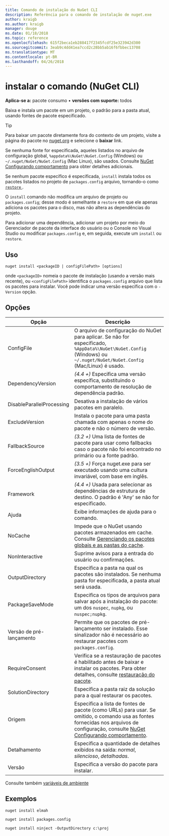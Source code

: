 ```yaml
---
title: Comando de instalação do NuGet CLI
description: Referência para o comando de instalação de nuget.exe
author: kraigb
ms.author: kraigb
manager: douge
ms.date: 01/18/2018
ms.topic: reference
ms.openlocfilehash: 615f2beca1eb288417f2345fcdf25e323942d300
ms.sourcegitcommit: 3eab9c4dd41ea7ccd2c28bb5ab16f6fbbec13708
ms.translationtype: MT
ms.contentlocale: pt-BR
ms.lasthandoff: 04/26/2018
---
```

# <a name="install-command-nuget-cli"></a>instalar o comando (NuGet CLI)

**Aplica-se a:** pacote consumo &bullet; **versões com suporte:** todos

Baixa e instala um pacote em um projeto, o padrão para a pasta atual, usando fontes de pacote especificado.

> [!Tip]
> Para baixar um pacote diretamente fora do contexto de um projeto, visite a página do pacote no [nuget.org](https://www.nuget.org) e selecione o **baixar** link.

Se nenhuma fonte for especificada, aqueles listados no arquivo de configuração global, `%appdata%\NuGet\NuGet.Config` (Windows) ou `~/.nuget/NuGet/NuGet.Config` (Mac Linux), são usados. Consulte [NuGet Configurando comportamento](../consume-packages/configuring-nuget-behavior.md) para obter detalhes adicionais.

Se nenhum pacote específico é especificada, `install` instala todos os pacotes listados no projeto de `packages.config` arquivo, tornando-o como [ `restore` ](cli-ref-restore.md).

O `install` comando não modifica um arquivo de projeto ou `packages.config`; desse modo é semelhante a `restore` em que ele apenas adiciona os pacotes para o disco, mas não altera as dependências do projeto.

Para adicionar uma dependência, adicionar um projeto por meio do Gerenciador de pacote da interface do usuário ou o Console no Visual Studio ou modificar `packages.config` e, em seguida, execute um `install` ou `restore`.

## <a name="usage"></a>Uso

```cli
nuget install <packageID | configFilePath> [options]
```

onde `<packageID>` nomeia o pacote de instalação (usando a versão mais recente), ou `<configFilePath>` identifica o `packages.config` arquivo que lista os pacotes para instalar. Você pode indicar uma versão específica com o `-Version` opção.

## <a name="options"></a>Opções

| Opção | Descrição |
| --- | --- |
| ConfigFile | O arquivo de configuração do NuGet para aplicar. Se não for especificado, `%AppData%\NuGet\NuGet.Config` (Windows) ou `~/.nuget/NuGet/NuGet.Config` (Mac/Linux) é usado.|
| DependencyVersion | *(4.4 +)*  Especifica uma versão específica, substituindo o comportamento de resolução de dependência padrão. |
| DisableParallelProcessing | Desativa a instalação de vários pacotes em paralelo. |
| ExcludeVersion | Instala o pacote para uma pasta chamada com apenas o nome do pacote e não o número de versão. |
| FallbackSource | *(3.2 +)*  Uma lista de fontes de pacote para usar como fallbacks caso o pacote não foi encontrado no primário ou a fonte padrão. |
| ForceEnglishOutput | *(3.5 +)*  Força nuget.exe para ser executado usando uma cultura invariável, com base em inglês. |
| Framework | *(4.4 +)*  Usada para selecionar as dependências de estrutura de destino. O padrão é 'Any' se não for especificado. |
| Ajuda | Exibe informações de ajuda para o comando. |
| NoCache | Impede que o NuGet usando pacotes armazenados em cache. Consulte [Gerenciando os pacotes globais e as pastas do cache](../consume-packages/managing-the-global-packages-and-cache-folders.md). |
| NonInteractive | Suprime avisos para a entrada do usuário ou confirmações. |
| OutputDirectory | Especifica a pasta na qual os pacotes são instalados. Se nenhuma pasta for especificada, a pasta atual será usada. |
| PackageSaveMode | Especifica os tipos de arquivos para salvar após a instalação do pacote: um dos `nuspec`, `nupkg`, ou `nuspec;nupkg`. |
| Versão de pré-lançamento | Permite que os pacotes de pré-lançamento ser instalado. Esse sinalizador não é necessário ao restaurar pacotes com `packages.config`. |
| RequireConsent | Verifica se a restauração de pacotes é habilitado antes de baixar e instalar os pacotes. Para obter detalhes, consulte [restauração do pacote](../consume-packages/package-restore.md). |
| SolutionDirectory | Especifica a pasta raiz da solução para a qual restaurar os pacotes. |
| Origem | Especifica a lista de fontes de pacote (como URLs) para usar. Se omitido, o comando usa as fontes fornecidas nos arquivos de configuração, consulte [NuGet Configurando comportamento](../consume-packages/configuring-nuget-behavior.md). |
| Detalhamento | Especifica a quantidade de detalhes exibidos na saída: *normal*, *silencioso*, *detalhadas*. |
| Versão | Especifica a versão do pacote para instalar. |

Consulte também [variáveis de ambiente](cli-ref-environment-variables.md)

## <a name="examples"></a>Exemplos

```cli
nuget install elmah

nuget install packages.config

nuget install ninject -OutputDirectory c:\proj
```
